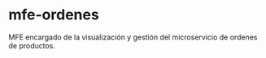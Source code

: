 # mfe-ordenes
MFE encargado de la visualización y gestión del microservicio de ordenes de productos.
